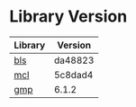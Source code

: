 # Library Version

Library | Version
------- | -------
[bls](https://github.com/herumi/bls) | da48823
[mcl](https://github.com/herumi/mcl) | 5c8dad4
[gmp](https://gmplib.org) | 6.1.2
